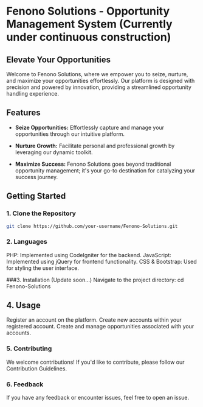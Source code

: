 # Fenono Solutions - Opportunity Management System (Currently under continuous construction)

## Elevate Your Opportunities

Welcome to Fenono Solutions, where we empower you to seize, nurture, and maximize your opportunities effortlessly. Our platform is designed with precision and powered by innovation, providing a streamlined opportunity handling experience.

## Features

- **Seize Opportunities:** Effortlessly capture and manage your opportunities through our intuitive platform.
  
- **Nurture Growth:** Facilitate personal and professional growth by leveraging our dynamic toolkit.

- **Maximize Success:** Fenono Solutions goes beyond traditional opportunity management; it's your go-to destination for catalyzing your success journey.

## Getting Started

### 1. Clone the Repository

```bash
git clone https://github.com/your-username/Fenono-Solutions.git
```
### 2. Languages
PHP: Implemented using CodeIgniter for the backend.
JavaScript: Implemented using jQuery for frontend functionality.
CSS & Bootstrap: Used for styling the user interface.

###3. Installation (Update soon...)
Navigate to the project directory:
cd Fenono-Solutions

## 4. Usage
Register an account on the platform.
Create new accounts within your registered account.
Create and manage opportunities associated with your accounts.

### 5. Contributing
We welcome contributions! If you'd like to contribute, please follow our Contribution Guidelines.

### 6. Feedback
If you have any feedback or encounter issues, feel free to open an issue.
